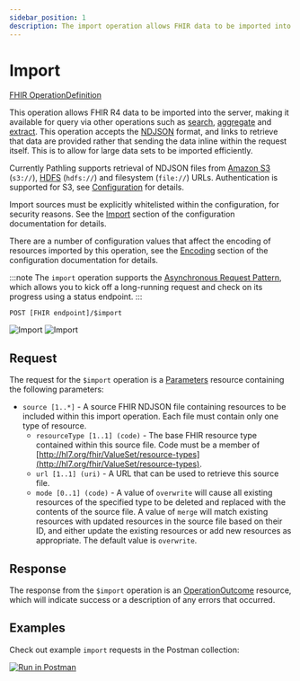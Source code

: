```yaml
---
sidebar_position: 1
description: The import operation allows FHIR data to be imported into the server, making it available for query via other operations such as search, aggregate and extract.
---
```


# Import

[FHIR OperationDefinition](https://pathling.csiro.au/fhir/OperationDefinition/import-7)

This operation allows FHIR R4 data to be imported into the server, making it
available for query via other operations such
as [search](./search), [aggregate](./aggregate) and [extract](./extract). This
operation accepts the [NDJSON](https://hl7.org/fhir/R4/nd-json.html) format, and
links to retrieve that data are provided rather that sending the data inline
within the request itself. This is to allow for large data sets to be imported
efficiently.

Currently Pathling supports retrieval of NDJSON files from
[Amazon S3](https://aws.amazon.com/s3/) (`s3://`),
[HDFS](https://hadoop.apache.org/docs/r1.2.1/hdfs_design.html) (`hdfs://`) and
filesystem (`file://`) URLs. Authentication is supported for S3, see
[Configuration](../configuration) for details.

Import sources must be explicitly whitelisted within the configuration, for
security reasons. See the [Import](../configuration#import) section of the
configuration documentation for details.

There are a number of configuration values that affect the encoding of resources
imported by this operation, see the [Encoding](../configuration#encoding)
section of the configuration documentation for details.

:::note
The `import` operation supports the [Asynchronous Request Pattern](../async),
which allows you to kick off a long-running request and check on its progress
using a status endpoint.
:::

```
POST [FHIR endpoint]/$import
```

![Import](../../../../src/images/import.svg#light-mode-only "Import")
![Import](../../../../src/images/import-dark.svg#dark-mode-only "Import")

## Request

The request for the `$import` operation is a
[Parameters](https://hl7.org/fhir/R4/parameters.html) resource containing the
following parameters:

- `source [1..*]` - A source FHIR NDJSON file containing resources to be
  included within this import operation. Each file must contain only one type of
  resource.
    - `resourceType [1..1] (code)` - The base FHIR resource type contained
      within this source file. Code must be a member of
      [http://hl7.org/fhir/ValueSet/resource-types](http://hl7.org/fhir/ValueSet/resource-types).
    - `url [1..1] (uri)` - A URL that can be used to retrieve this source file.
    - `mode [0..1] (code)` - A value of `overwrite` will cause all existing
      resources of the specified type to be deleted and replaced with the
      contents of the source file. A value of `merge` will match existing
      resources with updated resources in the source file based on their ID, and
      either update the existing resources or add new resources as appropriate.
      The default value is `overwrite`.

## Response

The response from the `$import` operation is an
[OperationOutcome](https://hl7.org/fhir/R4/operationoutcome.html) resource,
which will indicate success or a description of any errors that occurred.

## Examples

Check out example `import` requests in the Postman collection:

<a class="postman-link"
href="https://documenter.getpostman.com/view/634774/UVsQs48s#72ee4a60-e701-4d1a-af58-85a762301b6c">
<img src="https://run.pstmn.io/button.svg" alt="Run in Postman"/></a>
